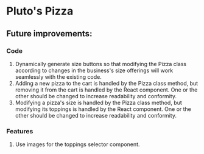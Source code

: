 # Pluto's Pizza
## Future improvements:
### Code
1. Dynamically generate size buttons so that modifying the Pizza class according to changes in the business's size offerings will work seamlessly with the existing code.
2. Adding a new pizza to the cart is handled by the Pizza class method, but removing it from the cart is handled by the React component. One or the other should be changed to increase readability and conformity.
3. Modifying a pizza's size is handled by the Pizza class method, but modifying its toppings is handled by the React component. One or the other should be changed to increase readability and conformity.
### Features
1. Use images for the toppings selector component.